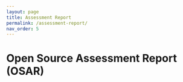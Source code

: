 ```yaml
---
layout: page
title: Assessment Report
permalink: /assessment-report/
nav_order: 5
---
```


# Open Source Assessment Report (OSAR)